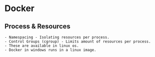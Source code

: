 # Docker

## Process & Resources

    - Namespacing - Isolating resources per process.
    - Control Groups (cgroup) - Limits amount of resources per process.
    - These are available in linux os. 
    - Docker in windows runs in a linux image.

